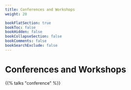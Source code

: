 ```yaml
---
title: Conferences and Workshops
weight: 20

bookFlatSection: true
bookToc: false
bookHidden: false
bookCollapseSection: false
bookComments: false
bookSearchExclude: false
---
```


# Conferences and Workshops
{{% talks "conference" %}}